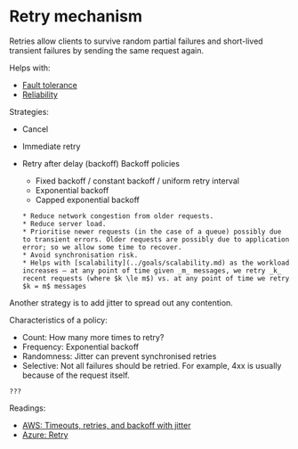 # Retry mechanism

Retries allow clients to survive random partial failures and short-lived transient failures by sending the same request again.

Helps with:
- [Fault tolerance](../goals/fault-tolerance.md)
- [Reliability](../goals/reliability.md)

Strategies:
* Cancel
* Immediate retry
* Retry after delay (backoff)
  Backoff policies
  * Fixed backoff / constant backoff / uniform retry interval
  * Exponential backoff
  * Capped exponential backoff

  ~~~admonish question title="Why prefer exponential backoff to fixed backoff?"
  * Reduce network congestion from older requests.
  * Reduce server load.
  * Prioritise newer requests (in the case of a queue) possibly due to transient errors. Older requests are possibly due to application error; so we allow some time to recover.
  * Avoid synchronisation risk.
  * Helps with [scalability](../goals/scalability.md) as the workload increases — at any point of time given _m_ messages, we retry _k_ recent requests (where $k \le m$) vs. at any point of time we retry $k = m$ messages
  ~~~

Another strategy is to add jitter to spread out any contention.

Characteristics of a policy:
- Count: How many more times to retry?
- Frequency: Exponential backoff
- Randomness: Jitter can prevent synchronised retries
- Selective: Not all failures should be retried. For example, 4xx is usually because of the request itself.

~~~admonish question title="What about synchronised retries?"
???
~~~

Readings:
* [AWS: Timeouts, retries, and backoff with jitter](https://aws.amazon.com/builders-library/timeouts-retries-and-backoff-with-jitter/)
* [Azure: Retry](https://learn.microsoft.com/en-us/azure/architecture/patterns/retry)

